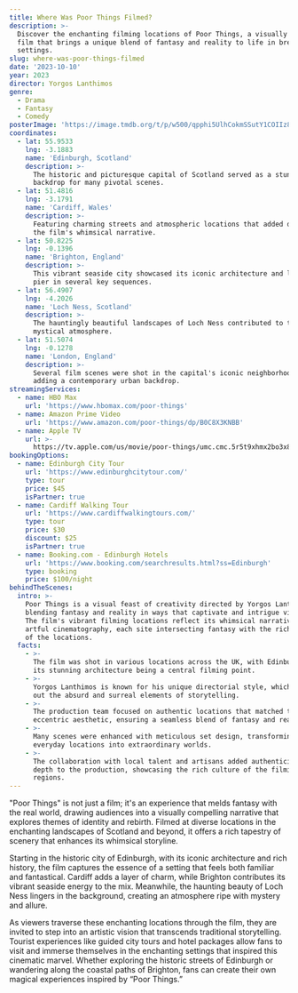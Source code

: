 ```yaml
---
title: Where Was Poor Things Filmed?
description: >-
  Discover the enchanting filming locations of Poor Things, a visually stunning
  film that brings a unique blend of fantasy and reality to life in breathtaking
  settings.
slug: where-was-poor-things-filmed
date: '2023-10-10'
year: 2023
director: Yorgos Lanthimos
genre:
  - Drama
  - Fantasy
  - Comedy
posterImage: 'https://image.tmdb.org/t/p/w500/qpphi5UlhCokmSSutY1COIIz8P4.jpg'
coordinates:
  - lat: 55.9533
    lng: -3.1883
    name: 'Edinburgh, Scotland'
    description: >-
      The historic and picturesque capital of Scotland served as a stunning
      backdrop for many pivotal scenes.
  - lat: 51.4816
    lng: -3.1791
    name: 'Cardiff, Wales'
    description: >-
      Featuring charming streets and atmospheric locations that added depth to
      the film's whimsical narrative.
  - lat: 50.8225
    lng: -0.1396
    name: 'Brighton, England'
    description: >-
      This vibrant seaside city showcased its iconic architecture and lively
      pier in several key sequences.
  - lat: 56.4907
    lng: -4.2026
    name: 'Loch Ness, Scotland'
    description: >-
      The hauntingly beautiful landscapes of Loch Ness contributed to the film's
      mystical atmosphere.
  - lat: 51.5074
    lng: -0.1278
    name: 'London, England'
    description: >-
      Several film scenes were shot in the capital's iconic neighborhoods,
      adding a contemporary urban backdrop.
streamingServices:
  - name: HBO Max
    url: 'https://www.hbomax.com/poor-things'
  - name: Amazon Prime Video
    url: 'https://www.amazon.com/poor-things/dp/B0C8X3KNBB'
  - name: Apple TV
    url: >-
      https://tv.apple.com/us/movie/poor-things/umc.cmc.5r5t9xhmx2bo3x89j9y9h80j1
bookingOptions:
  - name: Edinburgh City Tour
    url: 'https://www.edinburghcitytour.com/'
    type: tour
    price: $45
    isPartner: true
  - name: Cardiff Walking Tour
    url: 'https://www.cardiffwalkingtours.com/'
    type: tour
    price: $30
    discount: $25
    isPartner: true
  - name: Booking.com - Edinburgh Hotels
    url: 'https://www.booking.com/searchresults.html?ss=Edinburgh'
    type: booking
    price: $100/night
behindTheScenes:
  intro: >-
    Poor Things is a visual feast of creativity directed by Yorgos Lanthimos,
    blending fantasy and reality in ways that captivate and intrigue viewers.
    The film's vibrant filming locations reflect its whimsical narrative and
    artful cinematography, each site intersecting fantasy with the rich history
    of the locations.
  facts:
    - >-
      The film was shot in various locations across the UK, with Edinburgh and
      its stunning architecture being a central filming point.
    - >-
      Yorgos Lanthimos is known for his unique directorial style, which brings
      out the absurd and surreal elements of storytelling.
    - >-
      The production team focused on authentic locations that matched the film's
      eccentric aesthetic, ensuring a seamless blend of fantasy and reality.
    - >-
      Many scenes were enhanced with meticulous set design, transforming
      everyday locations into extraordinary worlds.
    - >-
      The collaboration with local talent and artisans added authenticity and
      depth to the production, showcasing the rich culture of the filming
      regions.
---
```


<PoorThingsGuide />

"Poor Things" is not just a film; it's an experience that melds fantasy with the real world, drawing audiences into a visually compelling narrative that explores themes of identity and rebirth. Filmed at diverse locations in the enchanting landscapes of Scotland and beyond, it offers a rich tapestry of scenery that enhances its whimsical storyline.

Starting in the historic city of Edinburgh, with its iconic architecture and rich history, the film captures the essence of a setting that feels both familiar and fantastical. Cardiff adds a layer of charm, while Brighton contributes its vibrant seaside energy to the mix. Meanwhile, the haunting beauty of Loch Ness lingers in the background, creating an atmosphere ripe with mystery and allure.

As viewers traverse these enchanting locations through the film, they are invited to step into an artistic vision that transcends traditional storytelling. Tourist experiences like guided city tours and hotel packages allow fans to visit and immerse themselves in the enchanting settings that inspired this cinematic marvel. Whether exploring the historic streets of Edinburgh or wandering along the coastal paths of Brighton, fans can create their own magical experiences inspired by “Poor Things.”
